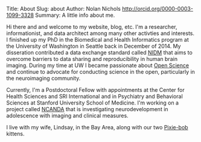 Title: About
Slug: about
Author: Nolan Nichols <http://orcid.org/0000-0003-1099-3328>
Summary: A little info about me.

Hi there and and welcome to my website, blog, etc. I'm a researcher, informationist, and data architect among many other activties and interests. I finished up my PhD in the Biomedical and Health Informatics program at the University of Washington in Seattle back in December of 2014. My disseration contributed a data exchange standard called [NIDM](http://nidm.nidash.org) that aims to overcome barriers to data sharing and reproducibility in human brain imaging. During my time at UW I became passionate about [Open Science](http://en.wikipedia.org/wiki/Open_science) and continue to advocate for conducting science in the open, particularly in the neuroimaging community.

Currently, I'm a Postdoctoral Fellow with appointments at the Center for Health Sciences and SRI International and in Psychiatry and Behavioral Sciences at Stanford University School of Medicine. I'm working on a project called [NCANDA](http://www.ncanda.org) that is investigating neurodevelopment in adolescence with imaging and clinical measures.

I live with my wife, Lindsay, in the Bay Area, along with our two [Pixie-bob](http://en.wikipedia.org/wiki/Pixie-bob) kittens.
